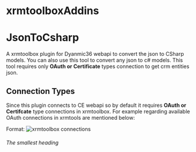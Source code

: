 # xrmtoolboxAddins

# JsonToCsharp
A xrmtoolbox plugin for Dyanmic36 webapi to convert the json to CSharp models. You can also use this tool to convert any json to c# models.
This tool requires only **OAuth or Certificate** types connection to get crm entities json.

## Connection Types
Since this plugin connects to CE webapi so by default it requires **OAuth or Certifcate** type connections in xrmtoolbox.
For example regarding available OAuth connections in xrmtools are mentioned below:

Format: ![xrmtoolbox connections](https://github.com/yesadahmed/xrmtoolboxAddins/blob/main/JsonToCSharp/images/Conn1.png)
###### The smallest heading
